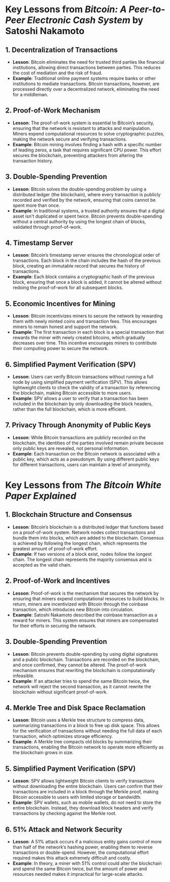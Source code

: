 # Key Lessons from *Bitcoin: A Peer-to-Peer Electronic Cash System* by Satoshi Nakamoto

## 1. Decentralization of Transactions
- **Lesson**: Bitcoin eliminates the need for trusted third parties like financial institutions, allowing direct transactions between parties. This reduces the cost of mediation and the risk of fraud.
- **Example**: Traditional online payment systems require banks or other institutions to mediate transactions. Bitcoin transactions, however, are processed directly over a decentralized network, eliminating the need for a middleman.

## 2. Proof-of-Work Mechanism
- **Lesson**: The proof-of-work system is essential to Bitcoin’s security, ensuring that the network is resistant to attacks and manipulation. Miners expend computational resources to solve cryptographic puzzles, making the network secure and verifying transactions.
- **Example**: Bitcoin mining involves finding a hash with a specific number of leading zeros, a task that requires significant CPU power. This effort secures the blockchain, preventing attackers from altering the transaction history.

## 3. Double-Spending Prevention
- **Lesson**: Bitcoin solves the double-spending problem by using a distributed ledger (the blockchain), where every transaction is publicly recorded and verified by the network, ensuring that coins cannot be spent more than once.
- **Example**: In traditional systems, a trusted authority ensures that a digital asset isn't duplicated or spent twice. Bitcoin prevents double-spending without a central authority by using the longest chain of blocks, validated through proof-of-work.

## 4. Timestamp Server
- **Lesson**: Bitcoin’s timestamp server ensures the chronological order of transactions. Each block in the chain includes the hash of the previous block, creating an immutable record that secures the history of transactions.
- **Example**: Each block contains a cryptographic hash of the previous block, ensuring that once a block is added, it cannot be altered without redoing the proof-of-work for all subsequent blocks.

## 5. Economic Incentives for Mining
- **Lesson**: Bitcoin incentivizes miners to secure the network by rewarding them with newly minted coins and transaction fees. This encourages miners to remain honest and support the network.
- **Example**: The first transaction in each block is a special transaction that rewards the miner with newly created bitcoins, which gradually decreases over time. This incentive encourages miners to contribute their computing power to secure the network.

## 6. Simplified Payment Verification (SPV)
- **Lesson**: Users can verify Bitcoin transactions without running a full node by using simplified payment verification (SPV). This allows lightweight clients to check the validity of a transaction by referencing the blockchain, making Bitcoin accessible to more users.
- **Example**: SPV allows a user to verify that a transaction has been included in the blockchain by only downloading the block headers, rather than the full blockchain, which is more efficient.

## 7. Privacy Through Anonymity of Public Keys
- **Lesson**: While Bitcoin transactions are publicly recorded on the blockchain, the identities of the parties involved remain private because only public keys are revealed, not personal information.
- **Example**: Each transaction on the Bitcoin network is associated with a public key, which acts as a pseudonym. By using different public keys for different transactions, users can maintain a level of anonymity.

# Key Lessons from *The Bitcoin White Paper Explained*

## 1. Blockchain Structure and Consensus
- **Lesson**: Bitcoin’s blockchain is a distributed ledger that functions based on a proof-of-work system. Network nodes collect transactions and bundle them into blocks, which are added to the blockchain. Consensus is achieved by following the longest chain, which represents the greatest amount of proof-of-work effort.
- **Example**: If two versions of a block exist, nodes follow the longest chain. The longest chain represents the majority consensus and is accepted as the valid chain.

## 2. Proof-of-Work and Incentives
- **Lesson**: Proof-of-work is the mechanism that secures the network by ensuring that miners expend computational resources to build blocks. In return, miners are incentivized with Bitcoin through the coinbase transaction, which introduces new Bitcoin into circulation.
- **Example**: Satoshi Nakamoto described the coinbase transaction as a reward for miners. This system ensures that miners are compensated for their efforts in securing the network.

## 3. Double-Spending Prevention
- **Lesson**: Bitcoin prevents double-spending by using digital signatures and a public blockchain. Transactions are recorded on the blockchain, and once confirmed, they cannot be altered. The proof-of-work mechanism ensures that rewriting the blockchain is computationally infeasible.
- **Example**: If an attacker tries to spend the same Bitcoin twice, the network will reject the second transaction, as it cannot rewrite the blockchain without significant proof-of-work.

## 4. Merkle Tree and Disk Space Reclamation
- **Lesson**: Bitcoin uses a Merkle tree structure to compress data, summarizing transactions in a block to free up disk space. This allows for the verification of transactions without needing the full data of each transaction, which optimizes storage efficiency.
- **Example**: A Merkle tree compacts old blocks by summarizing their transactions, enabling the Bitcoin network to operate more efficiently as the blockchain grows in size.

## 5. Simplified Payment Verification (SPV)
- **Lesson**: SPV allows lightweight Bitcoin clients to verify transactions without downloading the entire blockchain. Users can confirm that their transactions are included in a block through the Merkle proof, making Bitcoin accessible to users with limited storage or bandwidth.
- **Example**: SPV wallets, such as mobile wallets, do not need to store the entire blockchain. Instead, they download block headers and verify transactions by checking against the Merkle root.

## 6. 51% Attack and Network Security
- **Lesson**: A 51% attack occurs if a malicious entity gains control of more than half of the network’s hashing power, enabling them to reverse transactions or double-spend. However, the computational effort required makes this attack extremely difficult and costly.
- **Example**: In theory, a miner with 51% control could alter the blockchain and spend the same Bitcoin twice, but the amount of power and resources needed makes it impractical for large-scale attacks.
